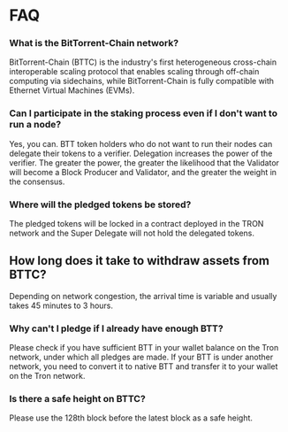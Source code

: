 # FAQ
### What is the BitTorrent-Chain network?

BitTorrent-Chain (BTTC) is the industry's first heterogeneous cross-chain interoperable scaling protocol that enables scaling through off-chain computing via sidechains, while BitTorrent-Chain is fully compatible with Ethernet Virtual Machines (EVMs).

### Can I participate in the staking process even if I don't want to run a node?

Yes, you can. BTT token holders who do not want to run their nodes can delegate their tokens to a verifier. Delegation increases the power of the verifier. The greater the power, the greater the likelihood that the Validator will become a Block Producer and Validator, and the greater the weight in the consensus.

### Where will the pledged tokens be stored?

The pledged tokens will be locked in a contract deployed in the TRON network and the Super Delegate will not hold the delegated tokens.

## How long does it take to withdraw assets from BTTC?

Depending on network congestion, the arrival time is variable and usually takes 45 minutes to 3 hours.

### Why can't I pledge if I already have enough BTT?

Please check if you have sufficient BTT in your wallet balance on the Tron network, under which all pledges are made. If your BTT is under another network, you need to convert it to native BTT and transfer it to your wallet on the Tron network.

### Is there a safe height on BTTC?

Please use the 128th block before the latest block as a safe height.